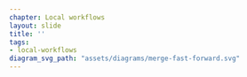 ```yaml
---
chapter: Local workflows
layout: slide
title: ''
tags:
- local-workflows
diagram_svg_path: "assets/diagrams/merge-fast-forward.svg"
---
```

